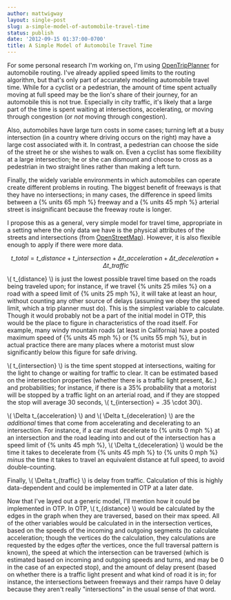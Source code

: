 ```yaml
---
author: mattwigway
layout: single-post
slug: a-simple-model-of-automobile-travel-time
status: publish
date: '2012-09-15 01:37:00-0700'
title: A Simple Model of Automobile Travel Time
---
```


For some personal research I'm working on, I'm using [OpenTripPlanner](http://opentripplanner.org) for automobile routing. I've already applied speed limits to the routing algorithm, but that's only part of accurately modeling automobile travel time. While for a cyclist or a pedestrian, the amount of time spent actually moving at full speed may be the lion's share of their journey, for an automobile this is not true. Especially in city traffic, it's likely that a large part of the time is spent waiting at intersections, accelerating, or moving through congestion (or _not_ moving through congestion).

Also, automobiles have large turn costs in some cases; turning left at a busy intersection (in a country where driving occurs on the right) may have a large cost associated with it. In contrast, a pedestrian can choose the side of the street he or she wishes to walk on. Even a cyclist has some flexibility at a large intersection; he or she can dismount and choose to cross as a pedestrian in two straight lines rather than making a left turn.

Finally, the widely variable environments in which automobiles can operate create different problems in routing. The biggest benefit of freeways is that they have no intersections; in many cases, the difference in speed limits between a {% units 65 mph %} freeway and a {% units 45 mph %} arterial street is insignificant because the freeway route is longer. 

I propose this as a general, very simple model for travel time, appropriate in a setting where the only data we have is the physical attributes of the streets and intersections (from [OpenStreetMap](http://openstreetmap.org)). However, it is also flexible enough to apply if there were more data.

$$ t\_{total} = t\_{distance} + t\_{intersection} + \Delta t\_{acceleration} + \Delta t\_{deceleration} + \Delta t\_{traffic} $$

\\( t\_{distance} \\) is just the lowest possible travel time based on the roads being traveled upon; for instance, if we travel {% units 25 miles %} on a road with a speed limit of {% units 25 mph %}, it will take at least an hour, without counting any other source of delays (assuming we obey the speed limit, which a trip planner must do). This is the simplest variable to calculate. Though it would probably not be a part of the initial model in OTP, this would be the place to figure in characteristics of the road itself. For example, many windy mountain roads (at least in California) have a posted maximum speed of {% units 45 mph %} or {% units 55 mph %}, but in actual practice there are many places where a motorist must slow significantly below this figure for safe driving.

\\( t\_{intersection} \\) is the time spent stopped at intersections, waiting for the light to change or waiting for traffic to clear. It can be estimated based on the intersection properties (whether there is a traffic light present, &c.) and probabilities; for instance, if there is a 35% probability that a motorist will be stopped by a traffic light on an arterial road, and if they are stopped the stop will average 30 seconds, \\( t\_{intersection} = .35 \cdot 30\\).

\\( \Delta t\_{acceleration} \\) and \\( \Delta t\_{deceleration} \\) are the _additional_ times that come from accelerating and decelerating to an intersection. For instance, if a car must decelerate to {% units 0 mph %} at an intersection and the road leading into and out of the intersection has a speed limit of {% units 45 mph %}, \\( \Delta t\_{deceleration} \\) would be the time it takes to decelerate from {% units 45 mph %} to {% units 0 mph %} _minus_ the time it takes to travel an equivalent distance at full speed, to avoid double-counting.

Finally, \\( \Delta t\_{traffic} \\) is delay from traffic. Calculation of this is highly data-dependent and could be implemented in OTP at a later date.

Now that I've layed out a generic model, I'll mention how it could be implemented in OTP. In OTP, \\( t\_{distance} \\) would be calculated by the edges in the graph when they are traversed, based on their max speed. All of the other variables would be calculated in in the intersection vertices, based on the speeds of the incoming and outgoing segments (to calculate acceleration; though the vertices do the calculation, they calculations are requested by the edges _after_ the vertices, once the full traversal pattern is known), the speed at which the intersection can be traversed (which is estimated based on incoming and outgoing speeds and turns, and may be 0 in the case of an expected stop), and the amount of delay present (based on whether there is a traffic light present and what kind of road it is in; for instance, the intersections between freeways and their ramps have 0 delay because they aren't really "intersections" in the usual sense of that word.
